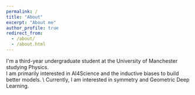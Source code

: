 ```yaml
---
permalink: /
title: "About"
excerpt: "About me"
author_profile: true
redirect_from: 
  - /about/
  - /about.html
---
```


I'm a third-year undergraduate student at the University of Manchester studying Physics.  
I am primarily interested in AI4Science and the inductive biases to build better models.
\ Currently, I am interested in symmetry and Geometric Deep Learning.

